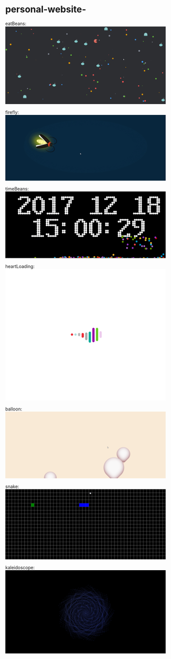 # personal-website-
eatBeans:
![image](https://github.com/strangerDemon/personal-website-/blob/master/static/images/demosCover/eatBeans.gif)

firefly:
![image](https://github.com/strangerDemon/personal-website-/blob/master/static/images/demosCover/firefly.gif)

timeBeans:
![image](https://github.com/strangerDemon/personal-website-/blob/master/static/images/demosCover/timeBeans.gif)

heartLoading:
![image](https://github.com/strangerDemon/personal-website-/blob/master/static/images/demosCover/heartLoading.gif)

balloon:
![image](https://github.com/strangerDemon/personal-website-/blob/master/static/images/demosCover/balloon.gif)

snake:
![image](https://github.com/strangerDemon/personal-website-/blob/master/static/images/demosCover/snake.gif)

kaleidoscope:
![image](https://github.com/strangerDemon/personal-website-/blob/master/static/images/demosCover/kaleidoscope.gif)
